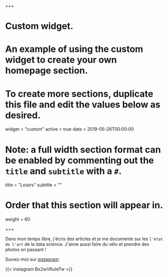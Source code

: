 ﻿+++
# Custom widget.
# An example of using the custom widget to create your own homepage section.
# To create more sections, duplicate this file and edit the values below as desired.
widget = "custom"
active = true
date = 2019-05-26T00:00:00

# Note: a full width section format can be enabled by commenting out the `title` and `subtitle` with a `#`.
title = "Loisirs"
subtitle = ""

# Order that this section will appear in.
weight = 60


+++

Dans mon temps libre, j'écris des articles et je me documente sur les `l'état de l'art` de la data science. J'aime aussi faire du vélo et prendre des photos en passant !

Suivez-moi sur [instagram](https://www.instagram.com/axel_cleris/):

{{< instagram Bx2wVKuIeTw >}}